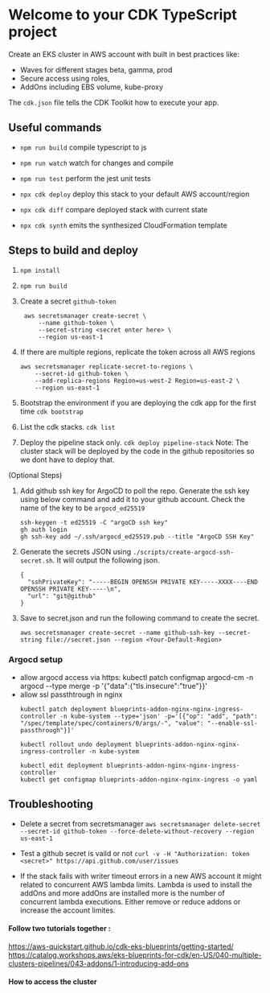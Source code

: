 # Welcome to your CDK TypeScript project

Create an EKS cluster in AWS account with built in best practices like:
- Waves for different stages beta, gamma, prod
- Secure access using roles,
- AddOns including EBS volume, kube-proxy

The `cdk.json` file tells the CDK Toolkit how to execute your app.

## Useful commands

* `npm run build`   compile typescript to js
* `npm run watch`   watch for changes and compile
* `npm run test`    perform the jest unit tests

* `npx cdk deploy`  deploy this stack to your default AWS account/region
* `npx cdk diff`    compare deployed stack with current state
* `npx cdk synth`   emits the synthesized CloudFormation template


## Steps to build and deploy
1. `npm install`
1. `npm run build`
1. Create a secret `github-token`
   ```
    aws secretsmanager create-secret \
        --name github-token \
        --secret-string <secret enter here> \
        --region us-east-1
    ```
1. If there are multiple regions, replicate the token across all AWS regions
    ```
    aws secretsmanager replicate-secret-to-regions \
        --secret-id github-token \
        --add-replica-regions Region=us-west-2 Region=us-east-2 \
        --region us-east-1
    ```


1. Bootstrap the environment if you are deploying the cdk app for the first time
`cdk bootstrap`

1. List the cdk stacks. `cdk list`

1. Deploy the pipeline stack only. `cdk deploy pipeline-stack`
    Note: The cluster stack will be deployed by the code in the github repositories so we dont have to deploy that. 

(Optional Steps)

1. Add github ssh key for ArgoCD to poll the repo.
    Generate the ssh key using below command and add it to your github account. Check the name of the key to be `argocd_ed25519`
      ```
      ssh-keygen -t ed25519 -C "argoCD ssh key"                        
      gh auth login 
      gh ssh-key add ~/.ssh/argocd_ed25519.pub --title "ArgoCD SSH Key"

      ```
1. Generate the secrets JSON using  `./scripts/create-argocd-ssh-secret.sh`. It will output the following json. 

      ```
      {
        "sshPrivateKey": "-----BEGIN OPENSSH PRIVATE KEY-----XXXX----END OPENSSH PRIVATE KEY-----\n",
        "url": "git@github"
      } 
      ```
1. Save to secret.json and run the following command to create the secret. 
    ```
    aws secretsmanager create-secret --name github-ssh-key --secret-string file://secret.json --region <Your-Default-Region>
    ```
### Argocd setup
- allow argocd access via https:
kubectl patch configmap argocd-cm -n argocd --type merge -p '{"data":{"tls.insecure":"true"}}'
- allow ssl passthtrough in nginx
  ```
  kubectl patch deployment blueprints-addon-nginx-nginx-ingress-controller -n kube-system --type='json' -p='[{"op": "add", "path": "/spec/template/spec/containers/0/args/-", "value": "--enable-ssl-passthrough"}]'

  kubectl rollout undo deployment blueprints-addon-nginx-nginx-ingress-controller -n kube-system 

  kubectl edit deployment blueprints-addon-nginx-nginx-ingress-controller
  kubectl get configmap blueprints-addon-nginx-nginx-ingress -o yaml
  ```


## Troubleshooting
- Delete a secret from secretsmanager
`aws secretsmanager delete-secret --secret-id github-token --force-delete-without-recovery --region us-east-1`

- Test a github secret is vaild or not
`curl -v -H "Authorization: token <secret>" https://api.github.com/user/issues`

- If the stack fails with writer timeout errors in a new AWS account it might related to concurrent AWS lambda limits. Lambda is used to install the addOns and more addOns are installed  more is the number of concurrent lambda executions. Either remove or reduce addons or increase the account limites. 

#### Follow two tutorials together :
https://aws-quickstart.github.io/cdk-eks-blueprints/getting-started/
https://catalog.workshops.aws/eks-blueprints-for-cdk/en-US/040-multiple-clusters-pipelines/043-addons/1-introducing-add-ons



#### How to access the cluster
